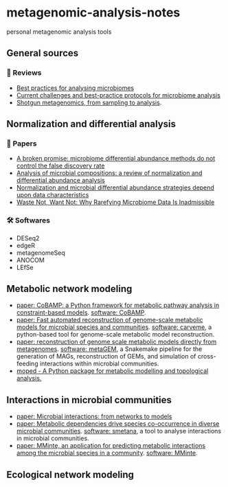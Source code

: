 # metagenomic-analysis-notes

personal metagenomic analysis tools

## General sources

### :book: Reviews 

* [Best practices for analysing microbiomes](https://doi.org/10.1038/s41579-018-0029-9)
* [Current challenges and best-practice protocols for microbiome analysis](https://doi.org/10.1093/bib/bbz155)
* [Shotgun metagenomics, from sampling to analysis](https://doi.org/10.1038/nbt.3935).

## Normalization and differential analysis

### :book: Papers

* [A broken promise: microbiome differential abundance methods do not control 
  the false discovery rate](https://doi.org/10.1093/bib/bbx104)
* [Analysis of microbial compositions: a review of normalization and 
  differential abundance analysis](https://doi.org/10.1038/s41522-020-00160-w)
* [Normalization and microbial differential abundance strategies depend upon 
  data characteristics](https://doi.org/10.1186/s40168-017-0237-y)
* [Waste Not, Want Not: Why Rarefying Microbiome Data Is 
  Inadmissible](https://journals.plos.org/ploscompbiol/article?id=10.1371/journal.pcbi.1003531)

### :hammer_and_wrench: Softwares

* DESeq2
* edgeR
* metagenomeSeq
* ANOCOM
* LEfSe

## Metabolic network modeling

* [paper: CoBAMP: a Python framework for metabolic pathway analysis in 
  constraint-based models](https://doi.org/10.1093/bioinformatics/btz598).
  [software: CoBAMP](https://github.com/BioSystemsUM/cobamp). 
* [paper: Fast automated reconstruction of genome-scale metabolic models for 
  microbial species and communities](https://doi.org/10.1093/nar/gky537).
  [software: carveme](https://github.com/cdanielmachado/carveme), a 
  python-based tool for genome-scale metabolic model reconstruction.
* [paper: reconstruction of genome scale metabolic models directly from 
  metagenomes](https://www.biorxiv.org/content/10.1101/2020.12.31.424982v1).
  [software: metaGEM](https://github.com/franciscozorrilla/metaGEM), a 
  Snakemake pipeline for the generation of MAGs, reconstruction of GEMs, and 
  simulation of cross-feeding interactions within microbial communities.
* [moped - A Python package for metabolic modelling and topological 
  analysis.](https://www.biorxiv.org/content/10.1101/2020.12.04.411512v1)

## Interactions in microbial communities

* [paper: Microbial interactions: from networks to 
  models](https://www.nature.com/articles/nrmicro2832)
* [paper: Metabolic dependencies drive species co-occurrence in diverse 
  microbial communities](https://doi.org/10.1073/pnas.1421834112). 
  [software: smetana](https://github.com/cdanielmachado/smetana), a tool to 
  analyse interactions in microbial communities.
* [paper: MMinte, an application for predicting metabolic interactions 
  among the microbial species in a community](https://doi.org/10.1186/s12859-016-1230-3). [software: MMinte](https://github.com/mendessoares/MMinte).

## Ecological network modeling